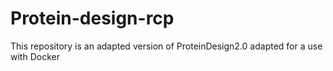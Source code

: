 # Protein-design-rcp
This repository is an adapted version of ProteinDesign2.0 adapted for a use with Docker
